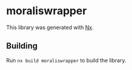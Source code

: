 # moraliswrapper

This library was generated with [Nx](https://nx.dev).

## Building

Run `nx build moraliswrapper` to build the library.
